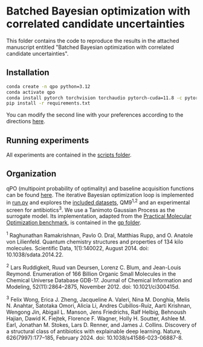 # Batched Bayesian optimization with correlated candidate uncertainties

This folder contains the code to reproduce the results in the attached manuscript entitled "Batched Bayesian optimization with correlated candidate uncertainties". 

## Installation 

```bash
conda create -n qpo python=3.12
conda activate qpo
conda install pytorch torchvision torchaudio pytorch-cuda=11.8 -c pytorch -c nvidia
pip install -r requirements.txt 
```

You can modify the second line with your preferences according to the directions [here](https://pytorch.org/get-started/locally/). 

## Running experiments 

All experiments are contained in the [scripts folder](scripts/). 

## Organization 

qPO (multipoint probability of optimality) and baseline acquisition functions can be found [here](acquisition_functions.py). The iterative Bayesian optimization loop is implemented in [run.py](run.py) and explores the [included datasets](data/), QM9<sup>1,2</sup> and an experimental screen for antibiotics<sup>3</sup>. We use a Tanimoto Gaussian Process as the surrogate model. Its implementation, adapted from the [Practical Molecular Optimization benchmark](https://github.com/wenhao-gao/mol_opt), is contained in the [gp folder](gp/). 

<sup>1</sup> Raghunathan Ramakrishnan, Pavlo O. Dral, Matthias Rupp, and O. Anatole von Lilienfeld. Quantum chemistry structures and properties of 134 kilo molecules. Scientific Data, 1(1):140022, August 2014. doi: 10.1038/sdata.2014.22.

<sup>2</sup> Lars Ruddigkeit, Ruud van Deursen, Lorenz C. Blum, and Jean-Louis Reymond. Enumeration of 166 Billion Organic Small Molecules in the Chemical Universe Database GDB-17. Journal of Chemical Information and Modeling, 52(11):2864–2875, November 2012. doi: 10.1021/ci300415d.

<sup>3</sup> Felix Wong, Erica J. Zheng, Jacqueline A. Valeri, Nina M. Donghia, Melis N. Anahtar, Satotaka Omori, Alicia Li, Andres Cubillos-Ruiz, Aarti Krishnan, Wengong Jin, Abigail L. Manson, Jens Friedrichs, Ralf Helbig, Behnoush Hajian, Dawid K. Fiejtek, Florence F. Wagner, Holly H. Soutter, Ashlee M. Earl, Jonathan M. Stokes, Lars D. Renner, and James J. Collins. Discovery of a structural class of antibiotics with explainable deep learning. Nature, 626(7997):177–185, February 2024. doi: 10.1038/s41586-023-06887-8.